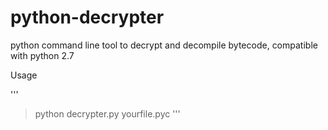 python-decrypter
================

python command line tool to decrypt and decompile bytecode, compatible with python 2.7


Usage

'''

  > python decrypter.py yourfile.pyc
'''
